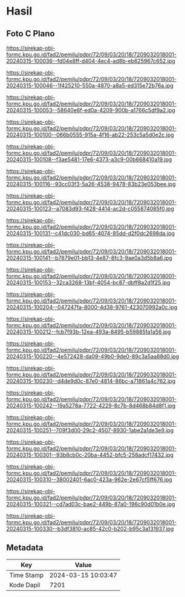 # Hasil

## Foto C Plano

https://sirekap-obj-formc.kpu.go.id/fad2/pemilu/pdpr/72/09/03/20/18/7209032018001-20240315-100036--fd04e8ff-d404-4ec4-ad8b-eb625967c652.jpg

https://sirekap-obj-formc.kpu.go.id/fad2/pemilu/pdpr/72/09/03/20/18/7209032018001-20240315-100046--1f425210-550a-4870-a8a5-ed315e72b76a.jpg

https://sirekap-obj-formc.kpu.go.id/fad2/pemilu/pdpr/72/09/03/20/18/7209032018001-20240315-100053--58640e6f-ed0a-4209-900b-a1766c5df9a2.jpg

https://sirekap-obj-formc.kpu.go.id/fad2/pemilu/pdpr/72/09/03/20/18/7209032018001-20240315-100100--066b0555-915a-4f16-ab22-253c5a5d0e2c.jpg

https://sirekap-obj-formc.kpu.go.id/fad2/pemilu/pdpr/72/09/03/20/18/7209032018001-20240315-100108--f3ae5481-17e6-4373-a3c9-00b668410a19.jpg

https://sirekap-obj-formc.kpu.go.id/fad2/pemilu/pdpr/72/09/03/20/18/7209032018001-20240315-100116--93cc03f3-5a26-4538-9478-83b23e053bee.jpg

https://sirekap-obj-formc.kpu.go.id/fad2/pemilu/pdpr/72/09/03/20/18/7209032018001-20240315-100123--a7083d93-f428-4414-ac2d-c055874085f0.jpg

https://sirekap-obj-formc.kpu.go.id/fad2/pemilu/pdpr/72/09/03/20/18/7209032018001-20240315-100131--c41dc030-bd65-4074-85dd-d2f0dc2698da.jpg

https://sirekap-obj-formc.kpu.go.id/fad2/pemilu/pdpr/72/09/03/20/18/7209032018001-20240315-100141--b7879e01-bb13-4e87-8fc3-9ae0a3d5b8a6.jpg

https://sirekap-obj-formc.kpu.go.id/fad2/pemilu/pdpr/72/09/03/20/18/7209032018001-20240315-100153--32ca3268-13bf-4054-bc87-dbff8a2d1f25.jpg

https://sirekap-obj-formc.kpu.go.id/fad2/pemilu/pdpr/72/09/03/20/18/7209032018001-20240315-100204--047247fa-8000-4d38-9761-423070992a0c.jpg

https://sirekap-obj-formc.kpu.go.id/fad2/pemilu/pdpr/72/09/03/20/18/7209032018001-20240315-100212--fcb7f93b-12ea-493a-8495-b59885fa1a56.jpg

https://sirekap-obj-formc.kpu.go.id/fad2/pemilu/pdpr/72/09/03/20/18/7209032018001-20240315-100220--4e572428-da09-49b0-9de0-89c3a5aa88d0.jpg

https://sirekap-obj-formc.kpu.go.id/fad2/pemilu/pdpr/72/09/03/20/18/7209032018001-20240315-100230--d4de9d0c-87e0-4814-86bc-a71861a4c762.jpg

https://sirekap-obj-formc.kpu.go.id/fad2/pemilu/pdpr/72/09/03/20/18/7209032018001-20240315-100242--19a5278a-7722-4229-8c7b-8d468b84d8f1.jpg

https://sirekap-obj-formc.kpu.go.id/fad2/pemilu/pdpr/72/09/03/20/18/7209032018001-20240315-100251--709f3d00-29c2-4507-8930-1abe2a1de3e9.jpg

https://sirekap-obj-formc.kpu.go.id/fad2/pemilu/pdpr/72/09/03/20/18/7209032018001-20240315-100301--93b8cb0c-20ba-4452-bfc5-258adcf17432.jpg

https://sirekap-obj-formc.kpu.go.id/fad2/pemilu/pdpr/72/09/03/20/18/7209032018001-20240315-100310--38002401-6ac0-423a-962e-2e67cf5ff676.jpg

https://sirekap-obj-formc.kpu.go.id/fad2/pemilu/pdpr/72/09/03/20/18/7209032018001-20240315-100321--cd7ad03c-bae2-449b-87a0-196c90d01b0e.jpg

https://sirekap-obj-formc.kpu.go.id/fad2/pemilu/pdpr/72/09/03/20/18/7209032018001-20240315-100330--b3df3810-ac85-42c0-b202-b95c3a131937.jpg


## Metadata

| Key        | Value               |
| ---------- | ------------------- |
| Time Stamp | 2024-03-15 10:03:47 |
| Kode Dapil | 7201                |



